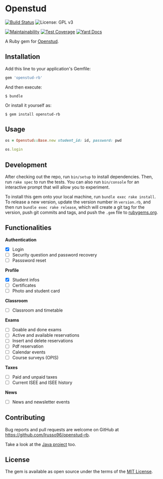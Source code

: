 # Openstud
[![Build Status](https://travis-ci.com/lrusso96/openstud-rb.svg?branch=master)](https://travis-ci.com/lrusso96/openstud-rb)
![License: GPL v3](https://img.shields.io/badge/License-MIT-blue.svg)

[![Maintainability](https://api.codeclimate.com/v1/badges/449ca48703ccd2488357/maintainability)](https://codeclimate.com/github/lrusso96/openstud-rb/maintainability)
[![Test Coverage](https://api.codeclimate.com/v1/badges/449ca48703ccd2488357/test_coverage)](https://codeclimate.com/github/lrusso96/openstud-rb/test_coverage)
[![Yard Docs](http://img.shields.io/badge/yard-docs-blue.svg)](https://www.rubydoc.info/github/lrusso96/openstud-rb/master)

A Ruby gem for [Openstud](https://github.com/LithiumSR/openstud_driver).

## Installation
Add this line to your application's Gemfile:

```ruby
gem 'openstud-rb'
```

And then execute:

    $ bundle

Or install it yourself as:

    $ gem install openstud-rb

## Usage

```ruby
os = Openstud::Base.new student_id: id, password: pwd

os.login
```

## Development
After checking out the repo, run `bin/setup` to install dependencies. Then, run `rake spec` to run the tests. You can also run `bin/console` for an interactive prompt that will allow you to experiment.

To install this gem onto your local machine, run `bundle exec rake install`. To release a new version, update the version number in `version.rb`, and then run `bundle exec rake release`, which will create a git tag for the version, push git commits and tags, and push the `.gem` file to [rubygems.org](https://rubygems.org).

## Functionalities
**Authentication**
- [x] Login
- [ ] Security question and password recovery
- [ ] Passsword reset

**Profile**
- [x] Student infos
- [ ] Certificates
- [ ] Photo and student card

**Classroom**
- [ ] Classroom and timetable

**Exams**
- [ ] Doable and done exams
- [ ] Active and available reservations
- [ ] Insert and delete reservations
- [ ] Pdf reservation
- [ ] Calendar events
- [ ] Course surveys (OPIS)

**Taxes**
- [ ] Paid and unpaid taxes
- [ ] Current ISEE and ISEE history

**News**
- [ ] News and newsletter events

## Contributing
Bug reports and pull requests are welcome on GitHub at https://github.com/lrusso96/openstud-rb.

Take a look at the [Java project](https://github.com/LithiumSR/openstud_driver) too.

## License
The gem is available as open source under the terms of the [MIT License](https://opensource.org/licenses/MIT).
